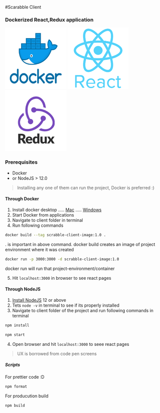 #Scarabble Client

### Dockerized React,Redux application

<p>
  <img src="public/docker.png" width="200" height="200">
  <img src="public/reactJS.png" width="200" height="200">
  <img src="public/redux.png" width="200" height="200">
</p>



### Prerequisites

* Docker
* or NodeJS > 12.0

> Installing any one of them can run the project, Docker is preferred :)

#### Through Docker

1. Install docker desktop
..... [Mac](https://docs.docker.com/docker-for-mac/install/)
   ..... [Windows](https://docs.docker.com/docker-for-windows/install/)
2. Start Docker from applications
3. Navigate to client folder in terminal
4. Run following commands
```Bash
docker build --tag scrabble-client-image:1.0 .
```

. is important in above command.
docker build creates an image of project environment where it was created

```Bash
docker run -p 3000:3000 -d scrabble-client-image:1.0
```

docker run will run that project-environment/container

5. Hit `localhost:3000` in browser to see react pages

#### Through NodeJS

1. [Install NodeJS](https://nodejs.org/en/download/) 12 or above
2. Tets `node -v` in terminal to see if its properly installed
3. Navigate to client folder of the project and run following commands in terminal

```Bash
npm install
```

```Bash
npm start
```

4. Open browser and hit `localhost:3000` to seee react pages


> UX is borrowed from code pen screens

##### Scripts

For prettier code :D
``` bash
npm format
```
For producution build
```bash
npm build
```


